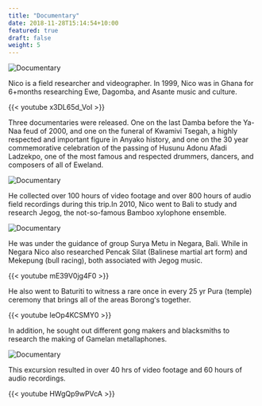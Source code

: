 ```yaml
---
title: "Documentary"
date: 2018-11-28T15:14:54+10:00
featured: true
draft: false
weight: 5
---
```

![Documentary](/images/documentary/mekepung.jpg)

Nico is a field researcher and videographer. In 1999, Nico was in Ghana for 6+months researching Ewe, Dagomba, and Asante music and culture. 

{{< youtube x3DL65d_VoI >}}<br>

Three documentaries were released. One on the last Damba before the Ya-Naa feud of 2000, and one on the funeral of Kwamivi Tsegah, a highly respected and important figure in Anyako history, and one on the 30 year commemorative celebration of the passing of Husunu Adonu Afadi Ladzekpo, one of the most famous and respected drummers, dancers, and composers of all of Eweland.

![Documentary](/images/documentary/metu.jpg)

He collected over 100 hours of video footage and over 800 hours of audio field recordings during this trip.In 2010, Nico went to Bali to study and research Jegog, the not-so-famous Bamboo xylophone ensemble.

![Documentary](/images/documentary/genderbars.jpg)

He was under the guidance of group Surya Metu in Negara, Bali. While in Negara Nico also researched Pencak Silat (Balinese martial art form) and Mekepung (bull racing), both associated with Jegog music.

{{< youtube mE39V0jg4F0 >}}<br>

He also went to Baturiti to witness a rare once in every 25 yr Pura (temple) ceremony that brings all of the areas Borongʻs together.

{{< youtube IeOp4KCSMY0 >}}<br>

In addition, he sought out different gong makers and blacksmiths to research the making of Gamelan metallaphones. 

![Documentary](/images/documentary/gong.jpg)

This excursion resulted in over 40 hrs of video footage and 60 hours of audio recordings.

{{< youtube HWgQp9wPVcA >}}